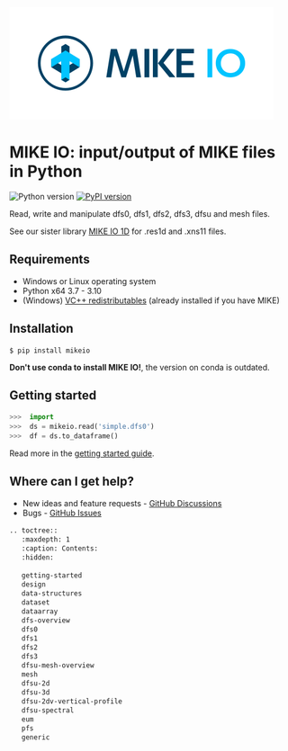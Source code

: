 
![](../images/logo/SVG/MIKE-IO-Logo-Pos-RGB.svg)

# MIKE IO: input/output of MIKE files in Python
 ![Python version](https://img.shields.io/pypi/pyversions/mikeio.svg)
[![PyPI version](https://badge.fury.io/py/mikeio.svg)](https://badge.fury.io/py/mikeio)

Read, write and manipulate dfs0, dfs1, dfs2, dfs3, dfsu and mesh files. 

See our sister library [MIKE IO 1D](https://github.com/DHI/mikeio1d) for .res1d and .xns11 files.

## Requirements

* Windows or Linux operating system
* Python x64 3.7 - 3.10
* (Windows) [VC++ redistributables](https://support.microsoft.com/en-us/help/2977003/the-latest-supported-visual-c-downloads>) (already installed if you have MIKE)

## Installation

```
$ pip install mikeio
```
**Don't use conda to install MIKE IO!**, the version on conda is outdated.

## Getting started

```python
>>>  import
>>>  ds = mikeio.read('simple.dfs0')
>>>  df = ds.to_dataframe()
```

Read more in the [getting started guide](getting-started).


Where can I get help?
---------------------

* New ideas and feature requests - [GitHub Discussions](https://github.com/DHI/mikeio/discussions)
* Bugs - [GitHub Issues](https://github.com/DHI/mikeio/issues)

```{eval-rst}
.. toctree::
   :maxdepth: 1
   :caption: Contents:
   :hidden:

   getting-started
   design
   data-structures
   dataset
   dataarray
   dfs-overview
   dfs0
   dfs1
   dfs2
   dfs3
   dfsu-mesh-overview
   mesh
   dfsu-2d
   dfsu-3d
   dfsu-2dv-vertical-profile
   dfsu-spectral
   eum
   pfs
   generic
```
